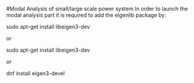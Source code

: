 #Modal Analysis of small/large scale power system
In order to launch the modal analysis part it is required to add the eigenlib package by:

sudo apt-get install libeigen3-dev

or

sudo apt-get install libeigen3-dev

or

dnf install eigen3-devel

